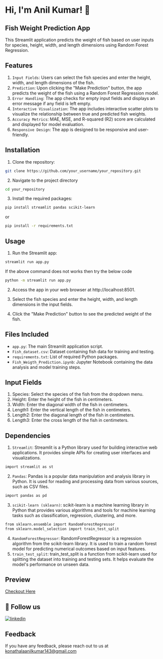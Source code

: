 # Hi, I'm Anil Kumar! 👋

## Fish Weight Prediction App
This Streamlit application predicts the weight of fish based on user inputs for species, height, width, and length dimensions using Random Forest Regression.

## Features
1. `Input Fields`: Users can select the fish species and enter the height, width, and length dimensions of the fish.
2. `Prediction`: Upon clicking the "Make Prediction" button, the app predicts the weight of the fish using a Random Forest Regression model.
3. `Error Handling`: The app checks for empty input fields and displays an error message if any field is left empty.
4. `Interactive Visualization`: The app includes interactive scatter plots to visualize the relationship between true and predicted fish weights.
5. `Accuracy Metrics`: MAE, MSE, and R-squared (R2) score are calculated and displayed for model evaluation.
6. `Responsive Design`: The app is designed to be responsive and user-friendly.

## Installation
1. Clone the repository:
```bash
git clone https://github.com/your_username/your_repository.git
```
2. Navigate to the project directory
```bash
cd your_repository
```
3. Install the required packages:
```bash
pip install streamlit pandas scikit-learn
```
or
```bash
pip install -r requirements.txt
```
## Usage
1. Run the Streamlit app:
```bash
streamlit run app.py
```
If the above command does not works then try the below code
```bash
python -m streamlit run app.py
```
2. Access the app in your web browser at http://localhost:8501.

3. Select the fish species and enter the height, width, and length dimensions in the input fields.

4. Click the "Make Prediction" button to see the predicted weight of the fish.

## Files Included
- `app.py`: The main Streamlit application script.
- `Fish_dataset.csv`: Dataset containing fish data for training and testing.
- `requirements.txt`: List of required Python packages.
- `Fish_Weigth_Prediction.ipynb`: Jupyter Notebook containing the data analysis and model training steps.

## Input Fields
1. Species: Select the species of the fish from the dropdown menu.
2. Height: Enter the height of the fish in centimeters.
3. Width: Enter the diagonal width of the fish in centimeters.
4. Length1: Enter the vertical length of the fish in centimeters.
5. Length2: Enter the diagonal length of the fish in centimeters.
6. Length3: Enter the cross length of the fish in centimeters.

## Dependencies

1. `Streamlit`: Streamlit is a Python library used for building interactive web applications. It provides simple APIs for creating user interfaces and visualizations.
```bash
import streamlit as st
```
2. `Pandas`: Pandas is a popular data manipulation and analysis library in Python. It is used for reading and processing data from various sources, such as CSV files.
```bash
import pandas as pd
```
3. `scikit-learn (sklearn)`: scikit-learn is a machine learning library in Python that provides various algorithms and tools for machine learning tasks such as classification, regression, clustering, and more.
```bash
from sklearn.ensemble import RandomForestRegressor
from sklearn.model_selection import train_test_split
```
4. `RandomForestRegressor`: RandomForestRegressor is a regression algorithm from the scikit-learn library. It is used to train a random forest model for predicting numerical outcomes based on input features.
5. `train_test_split`: train_test_split is a function from scikit-learn used for splitting the dataset into training and testing sets. It helps evaluate the model\'s performance on unseen data.

## Preview
[Checkout Here]()

## 🔗 Follow us
[![linkedin](https://img.shields.io/badge/linkedin-0A66C2?style=for-the-badge&logo=linkedin&logoColor=white)](https://www.linkedin.com/in/anilkumarkonathala/)

## Feedback
If you have any feedback, please reach out to us at konathalaanilkumar143@gmail.com